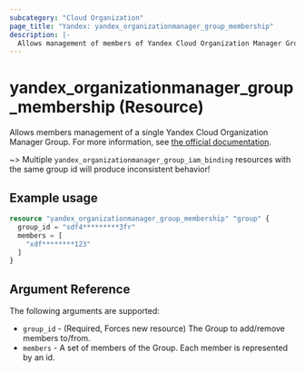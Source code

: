```yaml
---
subcategory: "Cloud Organization"
page_title: "Yandex: yandex_organizationmanager_group_membership"
description: |-
  Allows management of members of Yandex Cloud Organization Manager Group.
---
```


# yandex_organizationmanager_group_membership (Resource)

Allows members management of a single Yandex Cloud Organization Manager Group. For more information, see [the official documentation](https://yandex.cloud/docs/organization/manage-groups#add-member).

~> Multiple `yandex_organizationmanager_group_iam_binding` resources with the same group id will produce inconsistent behavior!

## Example usage

```terraform
resource "yandex_organizationmanager_group_membership" "group" {
  group_id = "sdf4*********3fr"
  members = [
    "xdf********123"
  ]
}
```

## Argument Reference

The following arguments are supported:

* `group_id` - (Required, Forces new resource) The Group to add/remove members to/from.
* `members` - A set of members of the Group. Each member is represented by an id.
